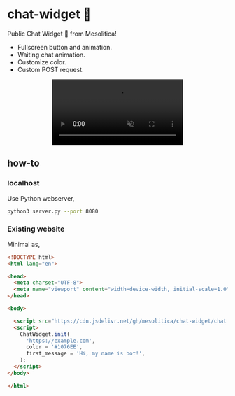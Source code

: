 # chat-widget 💬

Public Chat Widget 💬 from Mesolitica!

- Fullscreen button and animation.
- Waiting chat animation.
- Customize color.
- Custom POST request.

<div align="center">
    <video loop="" autoplay="" muted="" >
        <source src="record.mov">
    </video>
</div>

## how-to

### localhost

Use Python webserver,

```bash
python3 server.py --port 8080
```

### Existing website

Minimal as,

```html
<!DOCTYPE html>
<html lang="en">

<head>
  <meta charset="UTF-8">
  <meta name="viewport" content="width=device-width, initial-scale=1.0">
</head>

<body>

  <script src="https://cdn.jsdelivr.net/gh/mesolitica/chat-widget/chat.js"></script>
  <script>
    ChatWidget.init(
      'https://example.com',
      color = '#1076EE',
      first_message = 'Hi, my name is bot!',
    );
  </script>
</body>

</html>
```

